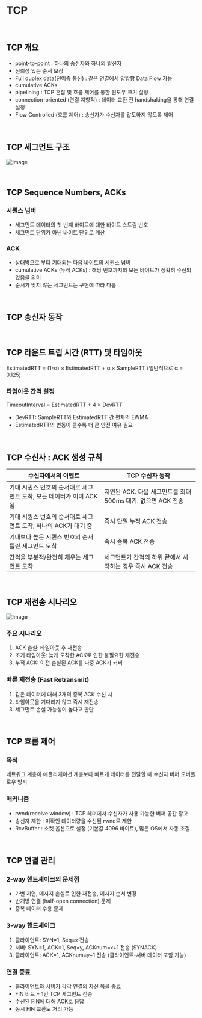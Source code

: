 # TCP

<br>

## TCP 개요

- point-to-point : 하나의 송신자와 하나의 발신자
- 신뢰성 있는 순서 보장
- Full duplex data(전이중 통신) : 같은 연결에서 양방향 Data Flow 가능
- cumulative ACKs
- pipelining : TCP 혼잡 및 흐름 제어를 통한 윈도우 크기 설정
- connection-oriented (연결 지향적) : 데이터 교환 전 handshaking을 통해 연결 설정
- Flow Controlled (흐름 제어) : 송신자가 수신자를 압도하지 않도록 제어

<br>

## TCP 세그먼트 구조

![Image](https://github.com/user-attachments/assets/a6a29501-5322-4cf1-b2c9-133f7f6c904a)

<br>

## TCP Sequence Numbers, ACKs

### 시퀀스 넘버
- 세그먼트 데이터의 첫 번째 바이트에 대한 바이트 스트림 번호
- 세그먼트 단위가 아닌 바이트 단위로 계산

### ACK
- 상대방으로 부터 기대되는 다음 바이트의 시퀀스 넘버
- cumulative ACKs (누적 ACKs) : 해당 번호까지의 모든 바이트가 정확히 수신되었음을 의미
- 순서가 맞지 않는 세그먼트는 구현에 따라 다름

<br>

## TCP 송신자 동작

<br>

## TCP 라운드 트립 시간 (RTT) 및 타임아웃

EstimatedRTT = (1-α) × EstimatedRTT + α × SampleRTT
(일반적으로 α = 0.125)

### 타임아웃 간격 설정

TimeoutInterval = EstimatedRTT + 4 × DevRTT

- DevRTT: SampleRTT와 EstimatedRTT 간 편차의 EWMA
- EstimatedRTT의 변동이 클수록 더 큰 안전 여유 필요

<br>

## TCP 수신사 : ACK 생성 규칙

|수신자에서의 이벤트|TCP 수신자 동작|
|---|----|
|기대 시퀀스 번호의 순서대로 세그먼트 도착, 모든 데이터가 이미 ACK됨|지연된 ACK. 다음 세그먼트를 최대 500ms 대기. 없으면 ACK 전송|
|기대 시퀀스 번호의 순서대로 세그먼트 도착, 하나의 ACK가 대기 중|즉시 단일 누적 ACK 전송|
|기대보다 높은 시퀀스 번호의 순서 틀린 세그먼트 도착|즉시 중복 ACK 전송|
|간격을 부분적/완전히 채우는 세그먼트 도착|세그먼트가 간격의 하위 끝에서 시작하는 경우 즉시 ACK 전송|

<br>

## TCP 재전송 시나리오

![Image](https://github.com/user-attachments/assets/14b913a5-d6cd-405b-b009-3a2d1c121ffe)

### 주요 시나리오

1. ACK 손실: 타임아웃 후 재전송
2. 조기 타임아웃: 늦게 도착한 ACK로 인한 불필요한 재전송
3. 누적 ACK: 이전 손실된 ACK를 나중 ACK가 커버

### 빠른 재전송 (Fast Retransmit)

1. 같은 데이터에 대해 3개의 중복 ACK 수신 시
2. 타임아웃을 기다리지 않고 즉시 재전송
3. 세그먼트 손실 가능성이 높다고 판단

<br>

## TCP 흐름 제어

### 목적

네트워크 계층이 애플리케이션 계층보다 빠르게 데이터를 전달할 때 수신자 버퍼 오버플로우 방지

### 매커니즘

- rwnd(receive window) : TCP 헤더에서 수신자가 사용 가능한 버퍼 공간 광고
- 송신자 제한 : 미확인 데이터량을 수신된 rwnd로 제한
- RcvBuffer : 소켓 옵션으로 설정 (기본값 4096 바이트), 많은 OS에서 자동 조절

<br>

## TCP 연결 관리

### 2-way 핸드셰이크의 문제점

- 가변 지연, 메시지 손실로 인한 재전송, 메시지 순서 변경
- 반개방 연결 (half-open connection) 문제
- 중복 데이터 수용 문제

### 3-way 핸드셰이크

1. 클라이언트: SYN=1, Seq=x 전송
2. 서버: SYN=1, ACK=1, Seq=y, ACKnum=x+1 전송 (SYNACK)
3. 클라이언트: ACK=1, ACKnum=y+1 전송 (클라이언트-서버 데이터 포함 가능)

### 연결 종료

- 클라이언트와 서버가 각각 연결의 자신 쪽을 종료
- FIN 비트 = 1인 TCP 세그먼트 전송
- 수신된 FIN에 대해 ACK로 응답
- 동시 FIN 교환도 처리 가능